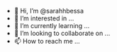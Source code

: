 - 👋 Hi, I’m @sarahhbessa
- 👀 I’m interested in ...
- 🌱 I’m currently learning ...
- 💞️ I’m looking to collaborate on ...
- 📫 How to reach me ...

<!---
sarahhbessa/sarahhbessa is a ✨ special ✨ repository because its `README.md` (this file) appears on your GitHub profile.
You can click the Preview link to take a look at your changes.
--->
